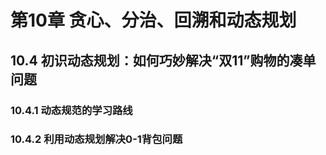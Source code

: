 # 第10章 贪心、分治、回溯和动态规划

## 10.4 初识动态规划：如何巧妙解决“双11”购物的凑单问题

### 10.4.1 动态规范的学习路线

### 10.4.2 利用动态规划解决0-1背包问题